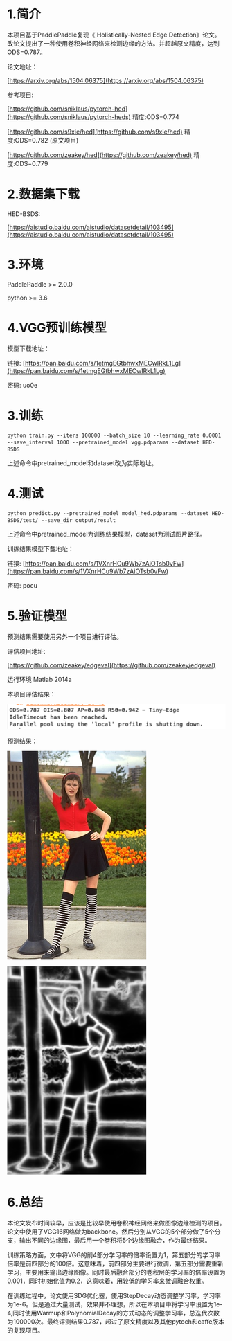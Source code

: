 # 1.简介
本项目基于PaddlePaddle复现《 Holistically-Nested Edge Detection》论文。改论文提出了一种使用卷积神经网络来检测边缘的方法。并超越原文精度，达到ODS=0.787。

论文地址：

[https://arxiv.org/abs/1504.06375](https://arxiv.org/abs/1504.06375)

参考项目:

[https://github.com/sniklaus/pytorch-hed](https://github.com/sniklaus/pytorch-heds) 精度:ODS=0.774

[https://github.com/s9xie/hed](https://github.com/s9xie/hed) 精度:ODS=0.782 (原文项目)

[https://github.com/zeakey/hed](https://github.com/zeakey/hed) 精度:ODS=0.779



# 2.数据集下载

HED-BSDS:

[https://aistudio.baidu.com/aistudio/datasetdetail/103495](https://aistudio.baidu.com/aistudio/datasetdetail/103495)

# 3.环境

PaddlePaddle >= 2.0.0

python >= 3.6

# 4.VGG预训练模型

模型下载地址：

链接: [https://pan.baidu.com/s/1etmgEGtbhwxMECwIRkL1Lg](https://pan.baidu.com/s/1etmgEGtbhwxMECwIRkL1Lg)

密码: uo0e

# 3.训练

```
python train.py --iters 100000 --batch_size 10 --learning_rate 0.0001 --save_interval 1000 --pretrained_model vgg.pdparams --dataset HED-BSDS
```

上述命令中pretrained_model和dataset改为实际地址。

# 4.测试

```
python predict.py --pretrained_model model_hed.pdparams --dataset HED-BSDS/test/ --save_dir output/result
```
上述命令中pretrained_model为训练结果模型，dataset为测试图片路径。

训练结果模型下载地址：

链接: [https://pan.baidu.com/s/1VXnrHCu9Wb7zAiOTsb0vFw](https://pan.baidu.com/s/1VXnrHCu9Wb7zAiOTsb0vFw)

密码: pocu

# 5.验证模型

预测结果需要使用另外一个项目进行评估。

评估项目地址:

[https://github.com/zeakey/edgeval](https://github.com/zeakey/edgeval)

运行环境 Matlab 2014a


本项目评估结果：

![](https://github.com/txyugood/hed/blob/main/images/hed_result.png?raw=true)

预测结果：

![](https://github.com/txyugood/hed/blob/main/images/388067.jpg?raw=true)

![](https://github.com/txyugood/hed/blob/main/images/388067.png?raw=true)


# 6.总结

本论文发布时间较早，应该是比较早使用卷积神经网络来做图像边缘检测的项目。论文中使用了VGG16网络做为backbone。然后分别从VGG的5个部分做了5个分支，输出不同的边缘图，最后用一个卷积将5个边缘图融合，作为最终结果。

训练策略方面，文中将VGG的前4部分学习率的倍率设置为1，第五部分的学习率倍率是前四部分的100倍。这意味着，前四部分主要进行微调，第五部分需要重新学习，主要用来输出边缘图像。同时最后融合部分的卷积层的学习率的倍率设置为0.001，同时初始化值为0.2，这意味着，用较低的学习率来微调融合权重。

在训练过程中，论文使用SDG优化器，使用StepDecay动态调整学习率，学习率为1e-6。但是通过大量测试，效果并不理想，所以在本项目中将学习率设置为1e-4,同时使用Warmup和PolynomialDecay的方式动态的调整学习率，总迭代次数为100000次。最终评测结果0.787，超过了原文精度以及其他pytoch和caffe版本的复现项目。
